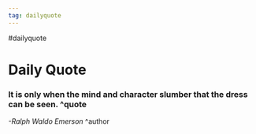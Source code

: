 ```yaml
---
tag: dailyquote
---
```


#dailyquote

# Daily Quote

### It is only when the mind and character slumber that the dress can be seen. ^quote
*-Ralph Waldo Emerson* ^author
